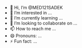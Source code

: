 - 👋 Hi, I’m @MED121SADEK
- 👀 I’m interested in ...
- 🌱 I’m currently learning ...
- 💞️ I’m looking to collaborate on ...
- 📫 How to reach me ...
- 😄 Pronouns: ...
- ⚡ Fun fact: ...

<!---
MED121SADEK/MED121SADEK is a ✨ special ✨ repository because its `README.md` (this file) appears on your GitHub profile.
You can click the Preview link to take a look at your changes.
--->
